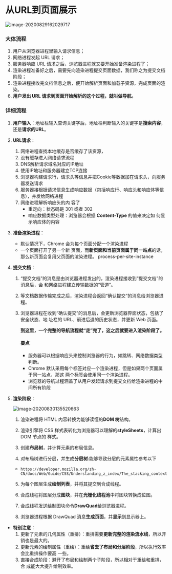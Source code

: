 # 从URL到页面展示

![image-20200829162029717](E:\A极客时间\浏览器工作原理\从输入URL到页面展示.assets\image-20200829162029717.png)

### 大体流程

1. 用户从浏览器进程里输入请求信息； 
2. 网络进程发起 URL 请求； 
3. 服务器响应 URL 请求之后，浏览器进程就又要开始准备渲染进程了； 
4. 渲染进程准备好之后，需要先向渲染进程提交页面数据，我们称之为提交文档阶段；
5. 渲染进程接收完文档信息之后，便开始解析页面和加载子资源，完成页面的渲染。
6. **用户发出 URL 请求到页面开始解析的这个过程，就叫做导航。**

### 详细流程

1. **用户输入**：地址栏输入查询关键字后，地址栏判断输入的关键字是**搜索内容**，还是**请求的URL**。
2. **URL请求**：
   1. 网络进程查找本地缓存是否缓存了该资源，
   2. 没有缓存进入网络请求流程
   3. DNS解析请求域名对应的IP地址
   4. 使用IP地址和服务器建立TCP连接
   5. 浏览器构建请求行，请求头等信息并把Cookie等数据加在请求头，向服务器发送请求
   6. 服务器接根据请求信息生成响应数据（包括响应行、响应头和响应体等信息），并发给网络进程
   7. 网络进程解析响应头的内 容了
      - 重定向：状态码是 301 或者 302
      - 响应数据类型处理：浏览器会根据 **Content-Type** 的值来决定如 何显示响应体的内容

3. **准备渲染进程**：

   - 默认情况下，Chrome 会为每个页面分配一个渲染进程
   - 一个页面打开了另一个新 页面，而**新页面和当前页面属于同一站点**的话，那么新页面会复用父页面的渲染进程。 process-per-site-instance

4. **提交文档**：

   1. “提交文档”的消息是由浏览器进程发出的，渲染进程接收到“提交文档”的消息后，会 和网络进程建立传输数据的“管道”。 

   2. 等文档数据传输完成之后，渲染进程会返回“确认提交”的消息给浏览器进程。 

   3. 浏览器进程在收到“确认提交”的消息后，会更新浏览器界面状态，包括了安全状态、地 址栏的 URL、前进后退的历史状态，并更新 Web 页面。

      **到这里，一个完整的导航流程就“走”完了，这之后就要进入渲染阶段了。**

      #### 要点

      - 服务器可以根据响应头来控制浏览器的行为，如跳转、网络数据类型判断。 
      - Chrome 默认采用每个标签对应一个渲染进程，但是如果两个页面属于同一站点，那这 两个标签会使用同一个渲染进程。 
      - 浏览器的导航过程涵盖了从用户发起请求到提交文档给渲染进程的中间所有阶段

5. **渲染阶段**：

   ![image-20200830135520663](E:\A极客时间\浏览器工作原理\从输入URL到页面展示.assets\image-20200830135520663.png)

   1. 渲染进程将 HTML 内容转换为能够读懂的**DOM 树**结构。

   2. 渲染引擎将 CSS 样式表转化为浏览器可以理解的**styleSheets**，计算出 DOM 节点的 样式。

   3.  创建**布局树**，并计算元素的布局信息。 

   4.  对布局树进行分层，并生成**分层树**:能够导致分层的元素属性参考以下

      - ```http
        https://developer.mozilla.org/zh-CN/docs/Web/Guide/CSS/Understanding_z_index/The_stacking_context
        ```

   5. 为每个图层生成**绘制列表**，并将其提交到合成线程。

   6. 合成线程将图层分成**图块**，并在**光栅化线程池**中将图块转换成位图。

   7.  合成线程发送绘制图块命令**DrawQuad**给浏览器进程。

   8. 浏览器进程根据 DrawQuad 消息**生成页面**，并**显示**到显示器上。

      

- **特别注意**：
  1. 更新了元素的几何属性（重排）：重排需要**更新完整的渲染流水线**，所以开销也是最大的。
  2. 更新元素的绘制属性（重绘）：重绘**省去了布局和分层阶段**，所以执行效率会比重排操作要高 一些。
  3. 直接合成阶段：避开了布局和绘制两个子阶段，所以相对于重绘和重排，合 成能大大提升绘制效率。